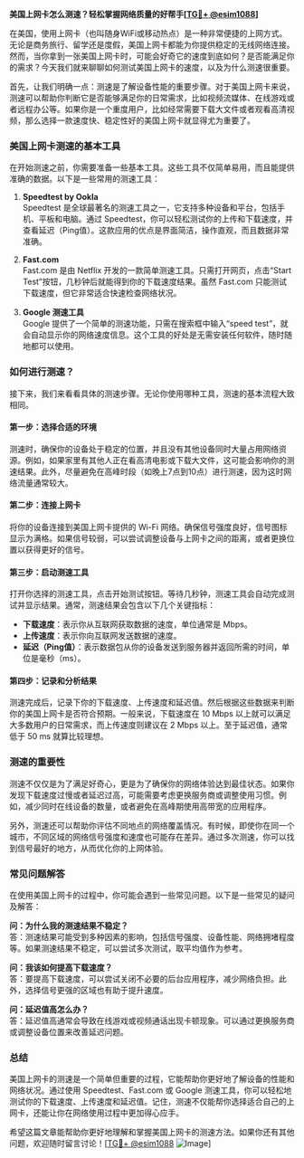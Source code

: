 **美国上网卡怎么测速？轻松掌握网络质量的好帮手[[TG💪+ @esim1088](https://t.me/s/esim1088)]**

在美国，使用上网卡（也叫随身WiFi或移动热点）是一种非常便捷的上网方式。无论是商务旅行、留学还是度假，美国上网卡都能为你提供稳定的无线网络连接。然而，当你拿到一张美国上网卡时，可能会好奇它的速度到底如何？是否能满足你的需求？今天我们就来聊聊如何测试美国上网卡的速度，以及为什么测速很重要。

首先，让我们明确一点：测速是了解设备性能的重要步骤。对于美国上网卡来说，测速可以帮助你判断它是否能够满足你的日常需求，比如视频流媒体、在线游戏或者远程办公等。如果你是一个重度用户，比如经常需要下载大文件或者观看高清视频，那么选择一款速度快、稳定性好的美国上网卡就显得尤为重要了。

### 美国上网卡测速的基本工具

在开始测速之前，你需要准备一些基本工具。这些工具不仅简单易用，而且能提供准确的数据。以下是一些常用的测速工具：

1. **Speedtest by Ookla**  
   Speedtest 是全球最著名的测速工具之一，它支持多种设备和平台，包括手机、平板和电脑。通过 Speedtest，你可以轻松测试你的上传和下载速度，并查看延迟（Ping值）。这款应用的优点是界面简洁，操作直观，而且数据非常准确。

2. **Fast.com**  
   Fast.com 是由 Netflix 开发的一款简单测速工具。只需打开网页，点击“Start Test”按钮，几秒钟后就能得到你的下载速度结果。虽然 Fast.com 只能测试下载速度，但它非常适合快速检查网络状况。

3. **Google 测速工具**  
   Google 提供了一个简单的测速功能，只需在搜索框中输入“speed test”，就会自动显示你的网络速度信息。这个工具的好处是无需安装任何软件，随时随地都可以使用。

### 如何进行测速？

接下来，我们来看看具体的测速步骤。无论你使用哪种工具，测速的基本流程大致相同。

#### 第一步：选择合适的环境
测速时，确保你的设备处于稳定的位置，并且没有其他设备同时大量占用网络资源。例如，如果家里有其他人正在看高清电影或下载大文件，这可能会影响你的测速结果。此外，尽量避免在高峰时段（如晚上7点到10点）进行测速，因为这时网络流量通常较大。

#### 第二步：连接上网卡
将你的设备连接到美国上网卡提供的 Wi-Fi 网络。确保信号强度良好，信号图标显示为满格。如果信号较弱，可以尝试调整设备与上网卡之间的距离，或者更换位置以获得更好的信号。

#### 第三步：启动测速工具
打开你选择的测速工具，点击开始测试按钮。等待几秒钟，测速工具会自动完成测试并显示结果。通常，测速结果会包含以下几个关键指标：

- **下载速度**：表示你从互联网获取数据的速度，单位通常是 Mbps。
- **上传速度**：表示你向互联网发送数据的速度。
- **延迟（Ping值）**：表示数据包从你的设备发送到服务器并返回所需的时间，单位是毫秒（ms）。

#### 第四步：记录和分析结果
测速完成后，记录下你的下载速度、上传速度和延迟值。然后根据这些数据来判断你的美国上网卡是否符合预期。一般来说，下载速度在 10 Mbps 以上就可以满足大多数用户的日常需求，而上传速度则建议在 2 Mbps 以上。至于延迟值，通常低于 50 ms 就算比较理想。

### 测速的重要性

测速不仅仅是为了满足好奇心，更是为了确保你的网络体验达到最佳状态。如果你发现下载速度过慢或者延迟过高，可能需要考虑更换服务商或调整使用习惯。例如，减少同时在线设备的数量，或者避免在高峰期使用高带宽的应用程序。

另外，测速还可以帮助你评估不同地点的网络覆盖情况。有时候，即使你在同一个城市，不同区域的网络信号强度和速度也可能存在差异。通过多次测速，你可以找到信号最好的地方，从而优化你的上网体验。

### 常见问题解答

在使用美国上网卡的过程中，你可能会遇到一些常见问题。以下是一些常见的疑问及解答：

**问：为什么我的测速结果不稳定？**  
答：测速结果可能受到多种因素的影响，包括信号强度、设备性能、网络拥堵程度等。如果测速结果不稳定，可以尝试多次测试，取平均值作为参考。

**问：我该如何提高下载速度？**  
答：要提高下载速度，可以尝试关闭不必要的后台应用程序，减少网络负担。此外，选择信号更强的区域也有助于提升速度。

**问：延迟值高怎么办？**  
答：延迟值高通常会导致在线游戏或视频通话出现卡顿现象。可以通过更换服务商或调整设备位置来改善延迟问题。

### 总结

美国上网卡的测速是一个简单但重要的过程，它能帮助你更好地了解设备的性能和网络状况。通过使用 Speedtest、Fast.com 或 Google 测速工具，你可以轻松地测试你的下载速度、上传速度和延迟值。记住，测速不仅能帮你选择适合自己的上网卡，还能让你在网络使用过程中更加得心应手。

希望这篇文章能帮助你更好地理解和掌握美国上网卡的测速方法。如果你还有其他问题，欢迎随时留言讨论！[[TG💪+ @esim1088](https://t.me/s/esim1088) ![Image](https://i.postimg.cc/4NQfJmqS/Snipaste-2025-05-13-00-14-12.png)]